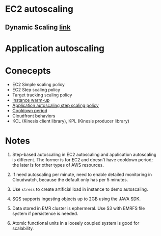 # EC2 autoscaling

## Dynamic Scaling [link](https://docs.aws.amazon.com/autoscaling/ec2/userguide/as-scale-based-on-demand.html)




# Application autoscaling



# Conecepts

- EC2 Simple scaling policy
- EC2 Step scaling policy
- Target tracking scaling policy
- [Instance warm-up](https://docs.aws.amazon.com/autoscaling/ec2/userguide/as-scaling-simple-step.html#as-step-scaling-warmup)
- [Application autoscaling step scaling policy](https://docs.aws.amazon.com/autoscaling/application/userguide/application-auto-scaling-step-scaling-policies.html)
- [Cooldown period](https://docs.aws.amazon.com/autoscaling/application/userguide/application-auto-scaling-step-scaling-policies.html#step-scaling-cooldown)
- Cloudfront behaviors
- KCL (Kinesis client library), KPL (Kinesis producer library)
 



# Notes

1. Step-based autoscaling in EC2 autoscaling and application autoscaling is different. The former is for EC2 and doesn't have cooldown period; the later is for other types of AWS resources.


2. If need autoscaling per minute, need to enable detailed monitoring in Cloudwatch, because the default only has per 5 minutes.

3. Use `stress` to create artificial load in instance to demo autoscaling.

4. SQS supports ingesting objects up to 2GB using the JAVA SDK.

5. Data stored in EMR cluster is ephermeral. Use S3 with EMRFS file system if persistence is needed.

6. Atomic functional units in a loosely coupled system is good for scalability.
